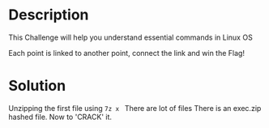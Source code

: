 # Description

This Challenge will help you understand essential commands in Linux OS

Each point is linked to another point, connect the link and win the Flag!

# Solution

Unzipping the first file using `7z x `
There are lot of files 
There is an  exec.zip hashed file. Now to 'CRACK' it.



